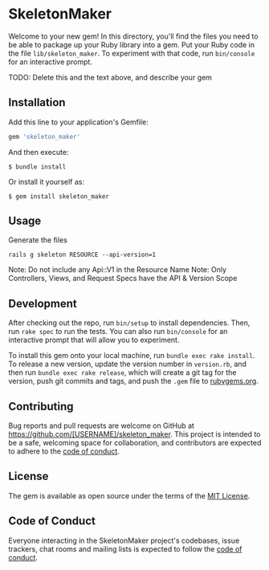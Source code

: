 # SkeletonMaker

Welcome to your new gem! In this directory, you'll find the files you need to be able to package up your Ruby library into a gem. Put your Ruby code in the file `lib/skeleton_maker`. To experiment with that code, run `bin/console` for an interactive prompt.

TODO: Delete this and the text above, and describe your gem

## Installation

Add this line to your application's Gemfile:

```ruby
gem 'skeleton_maker'
```

And then execute:

    $ bundle install

Or install it yourself as:

    $ gem install skeleton_maker

## Usage

Generate the files
```
rails g skeleton RESOURCE --api-version=1
```

Note: Do not include any Api::V1 in the Resource Name 
Note: Only Controllers, Views, and Request Specs have the API & Version Scope

## Development

After checking out the repo, run `bin/setup` to install dependencies. Then, run `rake spec` to run the tests. You can also run `bin/console` for an interactive prompt that will allow you to experiment.

To install this gem onto your local machine, run `bundle exec rake install`. To release a new version, update the version number in `version.rb`, and then run `bundle exec rake release`, which will create a git tag for the version, push git commits and tags, and push the `.gem` file to [rubygems.org](https://rubygems.org).

## Contributing

Bug reports and pull requests are welcome on GitHub at https://github.com/[USERNAME]/skeleton_maker. This project is intended to be a safe, welcoming space for collaboration, and contributors are expected to adhere to the [code of conduct](https://github.com/sakerhq/skeleton_maker/blob/master/CODE_OF_CONDUCT.md).


## License

The gem is available as open source under the terms of the [MIT License](https://opensource.org/licenses/MIT).

## Code of Conduct

Everyone interacting in the SkeletonMaker project's codebases, issue trackers, chat rooms and mailing lists is expected to follow the [code of conduct](https://github.com/sakerhq/skeleton_maker/blob/master/CODE_OF_CONDUCT.md).

